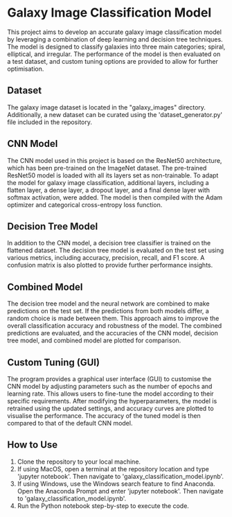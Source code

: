 # Galaxy Image Classification Model

This project aims to develop an accurate galaxy image classification model by leveraging a combination of deep learning and decision tree techniques. The model is designed to classify galaxies into three main categories; spiral, elliptical, and irregular. The performance of the model is then evaluated on a test dataset, and custom tuning options are provided to allow for further optimisation.

## Dataset

The galaxy image dataset is located in the "galaxy_images" directory. Additionally, a new dataset can be curated using the 'dataset_generator.py' file included in the repository.

## CNN Model

The CNN model used in this project is based on the ResNet50 architecture, which has been pre-trained on the ImageNet dataset. The pre-trained ResNet50 model is loaded with all its layers set as non-trainable. To adapt the model for galaxy image classification, additional layers, including a flatten layer, a dense layer, a dropout layer, and a final dense layer with softmax activation, were added. The model is then compiled with the Adam optimizer and categorical cross-entropy loss function.

## Decision Tree Model

In addition to the CNN model, a decision tree classifier is trained on the flattened dataset. The decision tree model is evaluated on the test set using various metrics, including accuracy, precision, recall, and F1 score. A confusion matrix is also plotted to provide further performance insights. 

## Combined Model

The decision tree model and the neural network are combined to make predictions on the test set. If the predictions from both models differ, a random choice is made between them. This approach aims to improve the overall classification accuracy and robustness of the model. The combined predictions are evaluated, and the accuracies of the CNN model, decision tree model, and combined model are plotted for comparison.

## Custom Tuning (GUI)

The program provides a graphical user interface (GUI) to customise the CNN model by adjusting parameters such as the number of epochs and learning rate. This allows users to fine-tune the model according to their specific requirements. After modifying the hyperparameters, the model is retrained using the updated settings, and accuracy curves are plotted to visualise the performance. The accuracy of the tuned model is then compared to that of the default CNN model.

## How to Use

1. Clone the repository to your local machine.
2. If using MacOS, open a terminal at the repository location and type 'jupyter notebook'. Then navigate to 'galaxy_classification_model.ipynb'.
3. If using Windows, use the Windows search feature to find Anaconda. Open the Anaconda Prompt and enter 'jupyter notebook'. Then navigate to 'galaxy_classification_model.ipynb'.
4. Run the Python notebook step-by-step to execute the code.
